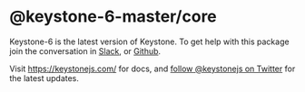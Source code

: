 # @keystone-6-master/core

Keystone-6 is the latest version of Keystone.
To get help with this package join the conversation in [Slack](https://community.keystonejs.com/), or [Github](https://github.com/keystonejs/keystone/).

Visit https://keystonejs.com/ for docs, and [follow @keystonejs on Twitter](https://twitter.com/keystonejs) for the latest updates.
